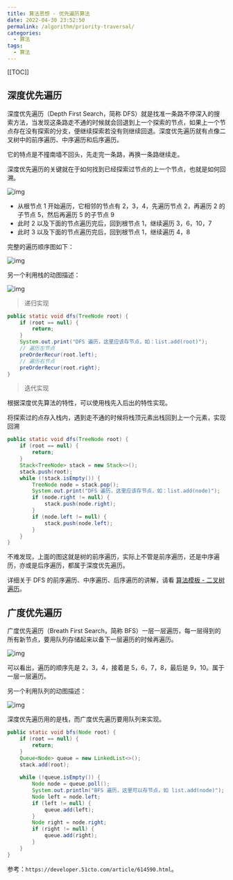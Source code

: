 ```yaml
---
title: 算法思想 - 优先遍历算法
date: 2022-04-30 23:52:50
permalink: /algorithm/priority-traversal/
categories:
  - 算法
tags: 
  - 算法
---
```


[[TOC]]



## 深度优先遍历

深度优先遍历（Depth First Search，简称 DFS）就是找准一条路不停深入的搜索方法，当发现这条路走不通的时候就会回退到上一个探索的节点，如果上一个节点存在没有探索的分支，便继续探索若没有则继续回退。深度优先遍历就有点像二叉树中的前序遍历、中序遍历和后序遍历。

它的特点是不撞南墙不回头，先走完一条路，再换一条路继续走。

深度优先遍历的关键就在于如何找到已经探索过节点的上一个节点，也就是如何回溯。

![img](https://cdn.jsdelivr.net/gh/Kele-Bingtang/static/img/algorithm/20220430235821.png)

- 从根节点 1 开始遍历，它相邻的节点有 2，3，4，先遍历节点 2，再遍历 2 的子节点 5，然后再遍历 5 的子节点 9
- 此时 2 以及下面的节点遍历完后，回到根节点 1，继续遍历 3，6，10，7
- 此时 3 以及下面的节点遍历完后，回到根节点 1，继续遍历 4，8

完整的遍历顺序图如下：

![img](https://cdn.jsdelivr.net/gh/Kele-Bingtang/static/img/algorithm/20220501000044.png)

另一个利用栈的动图描述：

![img](https://cdn.jsdelivr.net/gh/Kele-Bingtang/static/img/algorithm/20220501001413.gif)

> 递归实现

```java
public static void dfs(TreeNode root) {
    if (root == null) {
        return;
    }
    System.out.print("DFS 遍历，这里应该存节点，如：list.add(root)");
    // 遍历左节点 
    preOrderRecur(root.left);
    // 遍历右节点 
    preOrderRecur(root.right);
}
```

> 迭代实现

根据深度优先算法的特性，可以使用栈先入后出的特性实现。

将探索过的点存入栈内，遇到走不通的时候将栈顶元素出栈回到上一个元素，实现回溯

```java
public static void dfs(TreeNode root) {
	if (root == null) {
		return;
	}
	Stack<TreeNode> stack = new Stack<>();
	stack.push(root);
	while (!stack.isEmpty()) {
		TreeNode node = stack.pop();
		System.out.print("DFS 遍历，这里应该存节点，如：list.add(node)");
		if (node.right != null) {
			stack.push(node.right);
		}
		if (node.left != null) {
			stack.push(node.left);
		}
	}
}
```

不难发现，上面的图这就是树的前序遍历，实际上不管是前序遍历，还是中序遍历，亦或是后序遍历，都属于深度优先遍历。

详细关于 DFS 的前序遍历、中序遍历、后序遍历的讲解，请看 [算法模板 - 二叉树遍历](/algorithm/binary-tree-traversal/)。

## 广度优先遍历

广度优先遍历（Breath First Search，简称 BFS）一层一层遍历，每一层得到的所有新节点，要用队列存储起来以备下一层遍历的时候再遍历。

![img](https://cdn.jsdelivr.net/gh/Kele-Bingtang/static/img/algorithm/20220501000312.gif)

可以看出，遍历的顺序先是 2，3，4，接着是 5，6，7，8，最后是 9，10。属于一层一层遍历。

另一个利用队列的动图描述：

![img](https://cdn.jsdelivr.net/gh/Kele-Bingtang/static/img/algorithm/20220501001301.gif)

深度优先遍历用的是栈，而广度优先遍历要用队列来实现。

```java
public static void bfs(Node root) { 
    if (root == null) { 
        return; 
    } 
    Queue<Node> queue = new LinkedList<>(); 
    stack.add(root); 
 
    while (!queue.isEmpty()) { 
        Node node = queue.poll(); 
        System.out.println("BFS 遍历，这里可以存节点，如 list.add(node)"); 
        Node left = node.left; 
        if (left != null) { 
            queue.add(left); 
        } 
        Node right = node.right; 
        if (right != null) { 
            queue.add(right); 
        } 
    } 
} 
```



参考：`https://developer.51cto.com/article/614590.html`。
